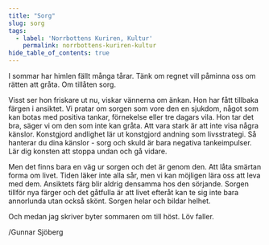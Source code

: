 ```yaml
---
title: "Sorg"
slug: sorg
tags:
  - label: 'Norrbottens Kuriren, Kultur'
    permalink: norrbottens-kuriren-kultur
hide_table_of_contents: true
---
```

I sommar har himlen fällt många tårar. Tänk om regnet vill påminna oss om rätten att gråta. Om tillåten sorg.

<!--truncate-->

Visst ser hon friskare ut nu, viskar vännerna om änkan. Hon har fått tillbaka färgen i ansiktet. Vi pratar om sorgen som vore den en sjukdom, något som kan botas med positiva tankar, förnekelse eller tre dagars vila. Hon tar det bra, säger vi om den som inte kan gråta. Att vara stark är att inte visa några känslor. Konstgjord andlighet lär ut konstgjord andning som livsstrategi. Så hanterar du dina känslor - sorg och skuld är bara negativa tankeimpulser. Lär dig konsten att stoppa undan och gå vidare. 

Men det finns bara en väg ur sorgen och det är genom den. Att låta smärtan forma om livet. Tiden läker inte alla sår, men vi kan möjligen lära oss att leva med dem. Ansiktets färg blir aldrig densamma hos den sörjande. Sorgen tillför nya färger och det gåtfulla är att livet efteråt kan te sig inte bara annorlunda utan också skönt. Sorgen helar och bildar helhet.

Och medan jag skriver byter sommaren om till höst. Löv faller.

/Gunnar Sjöberg
